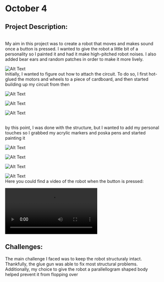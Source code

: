 # October 4
## Project Description:
</br>
My aim in this project was to create a robot that moves and makes sound once a button is pressed. I wanted to give the robot a little bit of a personality so I painted it and had it make high-pitched robot noises. I also added bear ears and random patches in order to make it more lively.
 
![Alt Text](https://github.com/BaraaAlJorf/PerformingRobots/blob/master/October4/20201004_212900.jpg)
</br>
Initially, I wanted to figure out how to attach the circuit. To do so, I first hot-glued the motors and wheels to a piece of cardboard, and then started building up my circuit from then
 
 ![Alt Text](https://github.com/BaraaAlJorf/PerformingRobots/blob/master/October4/20201004_170520.jpg)
  
 ![Alt Text](https://github.com/BaraaAlJorf/PerformingRobots/blob/master/October4/20201004_173349.jpg)
  
 ![Alt Text](https://github.com/BaraaAlJorf/PerformingRobots/blob/master/October4/20201004_190616.jpg)
  
</br>
by this point, I was done with the structure, but I wanted to add my personal touches so I grabbed my acrylic markers and poska pens and started painting it
 
 ![Alt Text](https://github.com/BaraaAlJorf/PerformingRobots/blob/master/October4/20201004_193443.jpg)
  
 ![Alt Text](https://github.com/BaraaAlJorf/PerformingRobots/blob/master/October4/20201004_195158.jpg)
  
 ![Alt Text](https://github.com/BaraaAlJorf/PerformingRobots/blob/master/October4/20201004_211838.jpg)
  
 ![Alt Text](https://github.com/BaraaAlJorf/PerformingRobots/blob/master/October4/20201004_212302.jpg)
</br>
Here you could find a video of the robot when the button is pressed:
 
 ![Video](https://github.com/BaraaAlJorf/PerformingRobots/blob/master/October4/20201004_212318.mp4)
## Challenges:

The main challenge I faced was to keep the robot structuraly intact. Thankfully, the glue gun was able to fix most structural problems. Additionally, my choice to give the robot a parallellogram shaped body helped prevent it from flopping over
